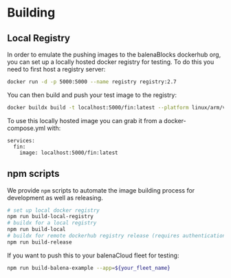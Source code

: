 # Building

## Local Registry

In order to emulate the pushing images to the balenaBlocks dockerhub org, you can set up a locally hosted docker registry for testing.
To do this you need to first host a registry server:

```bash
docker run -d -p 5000:5000 --name registry registry:2.7
```
You can then build and push your test image to the registry:
```bash
docker buildx build -t localhost:5000/fin:latest --platform linux/arm/v7 --push --file Dockerfile.template .
```
To use this locally hosted image you can grab it from a docker-compose.yml with:
```docker
services:
  fin:
    image: localhost:5000/fin:latest
```

## npm scripts

We provide `npm` scripts to automate the image building process for development as well as releasing.

```bash
# set up local docker registry
npm run build-local-registry
# buildx for a local registry
npm run build-local
# buildx for remote dockerhub registry release (requires authentication with balenablocks org)
npm run build-release
```
If you want to push this to your balenaCloud fleet for testing:
```bash
npm run build-balena-example --app=${your_fleet_name}
```